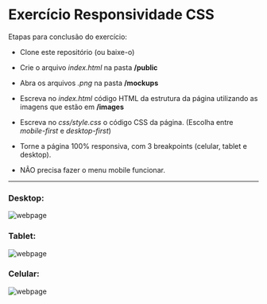 # Exercício Responsividade CSS

Etapas para conclusão do exercício:

- Clone este repositório (ou baixe-o)

- Crie o arquivo *index.html* na pasta **/public**

- Abra os arquivos *.png* na pasta **/mockups**

- Escreva no *index.html* código HTML da estrutura da página utilizando as imagens que estão em **/images**

- Escreva no *css/style.css* o código CSS da página.
(Escolha entre *mobile-first* e *desktop-first*)

- Torne a página 100% responsiva, com 3 breakpoints (celular, tablet e desktop).

- NÃO precisa fazer o menu mobile funcionar.

---

### Desktop:
![webpage](https://i.imgur.com/2os419N.png)

### Tablet:
![webpage](https://i.imgur.com/ELRIkmK.png)

### Celular:
![webpage](https://i.imgur.com/MGWyqMI.png)